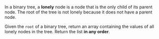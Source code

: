 In a binary tree, a **lonely** node is a node that is the only child of its parent node. The root of the tree is not lonely because it does not have a parent node.

Given the `root` of a binary tree, return an array containing the values of all lonely nodes in the tree. Return the list **in any order**.